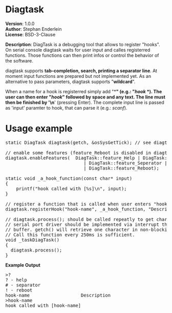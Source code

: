 # Diagtask

**Version**: 1.0.0<br/>
**Author**: Stephan Enderlein<br/>
**License**: BSD-3-Clause

**Description**:
DiagTask is a debugging tool that allows to register "hooks".
On serial console diagtask waits for user input and calles registerred
functions. Those functions can then print infos or control the behavior
of the software.

diagtask supports **tab-completion, search, printing a separator line**.
At moment input functions are prepared but not implemented yet.
As an alternative to pass parameters, diagtask supports "**wildcard**".

When a name for a hook is registerred simply add "*****" (e.g.: "_hook_ *).
The user can then enter "_hook_" followed by space and any text. The line
must then be finished by '**\n**' (pressing Enter). The complete input line
is passed as 'input' paramter to hook, that can parse it (e.g.: _scanf_).


# Usage example
<pre>
static DiagTask diagtask(getch, &osSysGetTick); // see diagtask.hpp for parameters

// enable some features (feature_Reboot is disabled in diagtask.hpp because of dependencies to OS functions)
diagtask.enableFeatures(  DiagTask::feature_Help | DiagTask::feature_Search
                             | DiagTask::feature_Seperator | DiagTask::feature_TabCompletion
                             | DiagTask::feature_Reboot);

static void _a_hook_function(const char* input)
{
    printf("hook called with [%s]\n", input);
}

// register a function that is called when user enters "hook-name" on serial console
diagtask.registerHook("hook-name", _a_hook_function, "Description");

// diagtask.process(); should be called repeatly to get characters from serial console/port.
// serial port driver should be implemented via interrupt that stores in comming bytes in internal
// buffer. getch() will retrieve one character in non-blocking way.
// Call this function every 250ms is sufficient.
void _taskDiagTask()
{
  diagtask.process();
}
</pre>

**Example Output**

<pre>
>?
? - help
# - separator
! - reboot
hook-name                   Description
>hook-name
hook called with [hook-name]

</pre>
